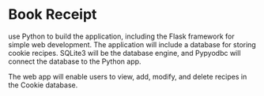# Book Receipt

use Python to build the application, including the Flask framework for simple web development. The application will include a database for storing cookie recipes. SQLite3 will be the database engine, and Pypyodbc will connect the database to the Python app.

The web app will enable users to view, add, modify, and delete recipes in the Cookie database.
